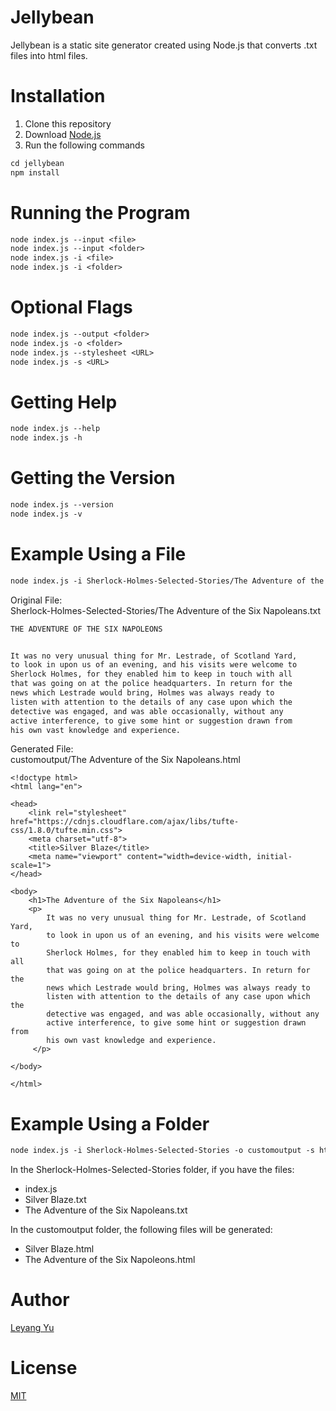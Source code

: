 # Jellybean

Jellybean is a static site generator created using Node.js that converts .txt files into html files.

# Installation

1. Clone this repository
2. Download [Node.js](https://nodejs.org/en/)
3. Run the following commands
```diff
cd jellybean
npm install
```

# Running the Program

```diff
node index.js --input <file>
node index.js --input <folder>
node index.js -i <file>
node index.js -i <folder>
```

# Optional Flags

```diff
node index.js --output <folder>
node index.js -o <folder>
node index.js --stylesheet <URL>
node index.js -s <URL>
```

# Getting Help

```diff
node index.js --help
node index.js -h
```

# Getting the Version

```diff
node index.js --version
node index.js -v
```

# Example Using a File

```diff
node index.js -i Sherlock-Holmes-Selected-Stories/The Adventure of the Six Napoleans.txt -o customoutput -s https://cdnjs.cloudflare.com/ajax/libs/tufte-css/1.8.0/tufte.min.css
```

Original File:<br/>
Sherlock-Holmes-Selected-Stories/The Adventure of the Six Napoleans.txt
```diff
THE ADVENTURE OF THE SIX NAPOLEONS


It was no very unusual thing for Mr. Lestrade, of Scotland Yard,
to look in upon us of an evening, and his visits were welcome to
Sherlock Holmes, for they enabled him to keep in touch with all
that was going on at the police headquarters. In return for the
news which Lestrade would bring, Holmes was always ready to
listen with attention to the details of any case upon which the
detective was engaged, and was able occasionally, without any
active interference, to give some hint or suggestion drawn from
his own vast knowledge and experience.
```

Generated File:<br/>
customoutput/The Adventure of the Six Napoleans.html
```
<!doctype html>
<html lang="en">

<head>
    <link rel="stylesheet" href="https://cdnjs.cloudflare.com/ajax/libs/tufte-css/1.8.0/tufte.min.css">
    <meta charset="utf-8">
    <title>Silver Blaze</title>
    <meta name="viewport" content="width=device-width, initial-scale=1">
</head>

<body>
    <h1>The Adventure of the Six Napoleans</h1>
    <p> 
        It was no very unusual thing for Mr. Lestrade, of Scotland Yard,
        to look in upon us of an evening, and his visits were welcome to
        Sherlock Holmes, for they enabled him to keep in touch with all
        that was going on at the police headquarters. In return for the
        news which Lestrade would bring, Holmes was always ready to
        listen with attention to the details of any case upon which the
        detective was engaged, and was able occasionally, without any
        active interference, to give some hint or suggestion drawn from
        his own vast knowledge and experience.
     </p>

</body>

</html>
```

# Example Using a Folder

```diff
node index.js -i Sherlock-Holmes-Selected-Stories -o customoutput -s https://cdnjs.cloudflare.com/ajax/libs/tufte-css/1.8.0/tufte.min.css
```

In the Sherlock-Holmes-Selected-Stories folder, if you have the files:<br/>
* index.js
* Silver Blaze.txt
* The Adventure of the Six Napoleans.txt<br/>

In the customoutput folder, the following files will be generated:<br/>
* Silver Blaze.html
* The Adventure of the Six Napoleons.html

# Author

[Leyang Yu](https://github.com/lyu4321)

# License
[MIT](https://choosealicense.com/licenses/mit/)
